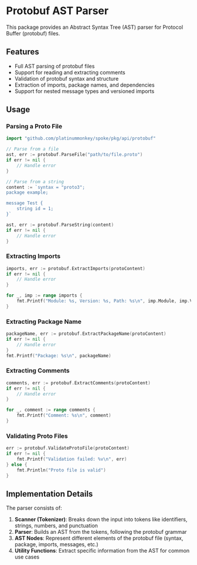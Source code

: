 # Protobuf AST Parser

This package provides an Abstract Syntax Tree (AST) parser for Protocol Buffer (protobuf) files.

## Features

- Full AST parsing of protobuf files
- Support for reading and extracting comments
- Validation of protobuf syntax and structure
- Extraction of imports, package names, and dependencies
- Support for nested message types and versioned imports

## Usage

### Parsing a Proto File

```go
import "github.com/platinummonkey/spoke/pkg/api/protobuf"

// Parse from a file
ast, err := protobuf.ParseFile("path/to/file.proto")
if err != nil {
    // Handle error
}

// Parse from a string
content := `syntax = "proto3";
package example;

message Test {
    string id = 1;
}`

ast, err := protobuf.ParseString(content)
if err != nil {
    // Handle error
}
```

### Extracting Imports

```go
imports, err := protobuf.ExtractImports(protoContent)
if err != nil {
    // Handle error
}

for _, imp := range imports {
    fmt.Printf("Module: %s, Version: %s, Path: %s\n", imp.Module, imp.Version, imp.Path)
}
```

### Extracting Package Name

```go
packageName, err := protobuf.ExtractPackageName(protoContent)
if err != nil {
    // Handle error
}
fmt.Printf("Package: %s\n", packageName)
```

### Extracting Comments

```go
comments, err := protobuf.ExtractComments(protoContent)
if err != nil {
    // Handle error
}

for _, comment := range comments {
    fmt.Printf("Comment: %s\n", comment)
}
```

### Validating Proto Files

```go
err := protobuf.ValidateProtoFile(protoContent)
if err != nil {
    fmt.Printf("Validation failed: %v\n", err)
} else {
    fmt.Println("Proto file is valid")
}
```

## Implementation Details

The parser consists of:

1. **Scanner (Tokenizer)**: Breaks down the input into tokens like identifiers, strings, numbers, and punctuation
2. **Parser**: Builds an AST from the tokens, following the protobuf grammar
3. **AST Nodes**: Represent different elements of the protobuf file (syntax, package, imports, messages, etc.)
4. **Utility Functions**: Extract specific information from the AST for common use cases 